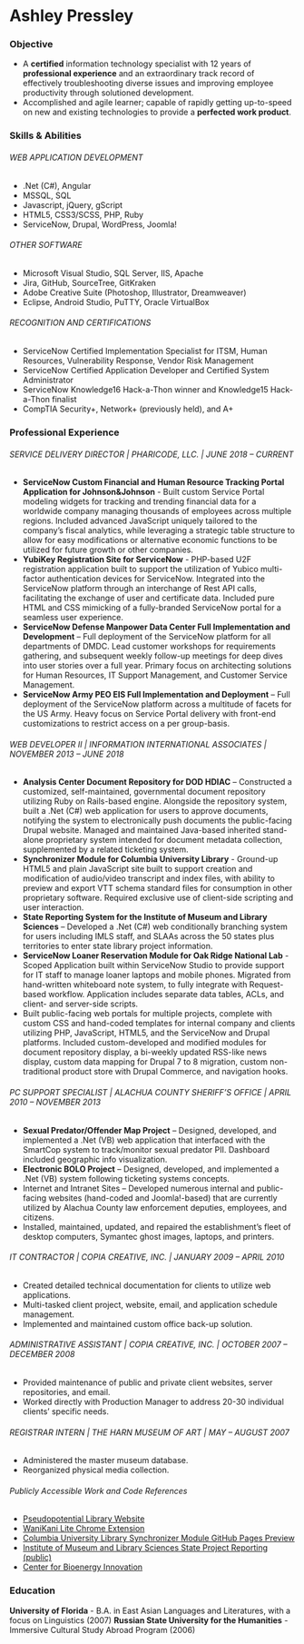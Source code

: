 # Ashley Pressley

### Objective
- A **certified** information technology specialist with 12 years of **professional experience** and an extraordinary track record of effectively troubleshooting diverse issues and improving employee productivity through solutioned development.
- Accomplished and agile learner; capable of rapidly getting up-to-speed on new and existing technologies to provide a **perfected work product**.

### Skills & Abilities

###### WEB APPLICATION DEVELOPMENT
- .Net (C#), Angular
- MSSQL, SQL
- Javascript, jQuery, gScript
- HTML5, CSS3/SCSS, PHP, Ruby
- ServiceNow, Drupal, WordPress, Joomla!

###### OTHER SOFTWARE
-	Microsoft Visual Studio, SQL Server, IIS, Apache
-	Jira, GitHub, SourceTree, GitKraken
-	Adobe Creative Suite (Photoshop, Illustrator, Dreamweaver)
-	Eclipse, Android Studio, PuTTY, Oracle VirtualBox

###### RECOGNITION AND CERTIFICATIONS
-	ServiceNow Certified Implementation Specialist for ITSM, Human Resources, Vulnerability Response, Vendor Risk Management
-	ServiceNow Certified Application Developer and Certified System Administrator
-	ServiceNow Knowledge16 Hack-a-Thon winner and Knowledge15 Hack-a-Thon finalist
-	CompTIA Security+, Network+ (previously held), and A+

### Professional Experience

###### SERVICE DELIVERY DIRECTOR | PHARICODE, LLC. | JUNE 2018 – CURRENT
-	**ServiceNow Custom Financial and Human Resource Tracking Portal Application for Johnson&Johnson** - Built custom Service Portal modeling widgets for tracking and trending financial data for a worldwide company managing thousands of employees across multiple regions. Included advanced JavaScript uniquely tailored to the company’s fiscal analytics, while leveraging a strategic table structure to allow for easy modifications or alternative economic functions to be utilized for future growth or other companies. 
-	**YubiKey Registration Site for ServiceNow** - PHP-based U2F registration application built to support the utilization of Yubico multi-factor authentication devices for ServiceNow. Integrated into the ServiceNow platform through an interchange of Rest API calls, facilitating the exchange of user and certificate data. Included pure HTML and CSS mimicking of a fully-branded ServiceNow portal for a seamless user experience. 
-	**ServiceNow Defense Manpower Data Center Full Implementation and Development** – Full deployment of the ServiceNow platform for all departments of DMDC. Lead customer workshops for requirements gathering, and subsequent weekly follow-up meetings for deep dives into user stories over a full year. Primary focus on architecting solutions for Human Resources, IT Support Management, and Customer Service Management.
-	**ServiceNow Army PEO EIS Full Implementation and Deployment** – Full deployment of the ServiceNow platform across a multitude of facets for the US Army. Heavy focus on Service Portal delivery with front-end customizations to restrict access on a per group-basis.

###### WEB DEVELOPER II | INFORMATION INTERNATIONAL ASSOCIATES | NOVEMBER 2013 – JUNE 2018
-	**Analysis Center Document Repository for DOD HDIAC** – Constructed a customized, self-maintained, governmental document repository utilizing Ruby on Rails-based engine. Alongside the repository system, built a .Net (C#) web application for users to approve documents, notifying the system to electronically push documents the public-facing Drupal website. Managed and maintained Java-based inherited stand-alone proprietary system intended for document metadata collection, supplemented by a related ticketing system.
-	**Synchronizer Module for Columbia University Library** - Ground-up HTML5 and plain JavaScript site built to support creation and modification of audio/video transcript and index files, with ability to preview and export VTT schema standard files for consumption in other proprietary software. Required exclusive use of client-side scripting and user interaction.
-	**State Reporting System for the Institute of Museum and Library Sciences** – Developed a .Net (C#) web conditionally branching system for users including IMLS staff, and SLAAs across the 50 states plus territories to enter state library project information.
-	**ServiceNow Loaner Reservation Module for Oak Ridge National Lab** - Scoped Application built within ServiceNow Studio to provide support for IT staff to manage loaner laptops and mobile phones. Migrated from hand-written whiteboard note system, to fully integrate with Request-based workflow. Application includes separate data tables, ACLs, and client- and server-side scripts.
-	Built public-facing web portals for multiple projects, complete with custom CSS and hand-coded templates for internal company and clients utilizing PHP, JavaScript, HTML5, and the ServiceNow and Drupal platforms. Included custom-developed and modified modules for document repository display, a bi-weekly updated RSS-like news display, custom data mapping for Drupal 7 to 8 migration, custom non-traditional product store with Drupal Commerce, and navigation hooks.

###### PC SUPPORT SPECIALIST | ALACHUA COUNTY SHERIFF’S OFFICE | APRIL 2010 – NOVEMBER 2013
- **Sexual Predator/Offender Map Project** – Designed, developed, and implemented a .Net (VB) web
application that interfaced with the SmartCop system to track/monitor sexual predator PII. Dashboard
included geographic info visualization.
- **Electronic BOLO Project** – Designed, developed, and implemented a .Net (VB) system following ticketing
systems concepts.
- Internet and Intranet Sites – Developed numerous internal and public-facing websites (hand-coded and
Joomla!-based) that are currently utilized by Alachua County law enforcement deputies, employees, and
citizens.
- Installed, maintained, updated, and repaired the establishment’s fleet of desktop computers, Symantec
ghost images, laptops, and printers.

###### IT CONTRACTOR | COPIA CREATIVE, INC. | JANUARY 2009 – APRIL 2010
- Created detailed technical documentation for clients to utilize web applications.
- Multi-tasked client project, website, email, and application schedule management.
- Implemented and maintained custom office back-up solution.

###### ADMINISTRATIVE ASSISTANT | COPIA CREATIVE, INC. | OCTOBER 2007 – DECEMBER 2008
- Provided maintenance of public and private client websites, server repositories, and email.
- Worked directly with Production Manager to address 20-30 individual clients’ specific needs.

###### REGISTRAR INTERN | THE HARN MUSEUM OF ART | MAY – AUGUST 2007
- Administered the master museum database.
- Reorganized physical media collection.

###### Publicly Accessible Work and Code References
- <a href="https://pseudopotentiallibrary.org/" target="_blank">Pseudopotential Library Website</a>
- <a href="https://chrome.google.com/webstore/detail/wanikani-lite/oamellfbccbbdpbnbbhbpenelbkanbcc" target="_blank">WaniKani Lite Chrome Extension</a>
- <a href="https://cul.github.io/synchronizer-module/" target="_blank">Columbia University Library Synchronizer Module GitHub Pages Preview</a>
- <a href="https://imls-spr.imls.gov/Public/Projects" target="_blank">Institute of Museum and Library Sciences State Project Reporting (public)</a>
- <a href="https://cbi.ornl.gov/" target="_blank">Center for Bioenergy Innovation</a>

### Education
**University of Florida** - B.A. in East Asian Languages and Literatures, with a focus on Linguistics (2007)
**Russian State University for the Humanities** - Immersive Cultural Study Abroad Program (2006)

